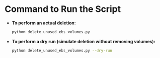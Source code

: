 # Command to Run the Script

- **To perform an actual deletion:**
  ```bash
  python delete_unused_ebs_volumes.py
  ```

- **To perform a dry run (simulate deletion without removing volumes):**
  ```bash
  python delete_unused_ebs_volumes.py --dry-run
  ```
